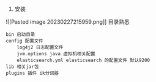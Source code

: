 1. 安装

![[Pasted image 20230227215959.png]]
目录熟悉
```
bin 启动目录
config 配置文件
	log4j2 日志配置文件
	jvm.options java 虚拟机相关配置
	elasticsearch.yml elasticsearch 的配置文件 默认9200
lib 相关jar包
plugins 插件 ik分词器
```